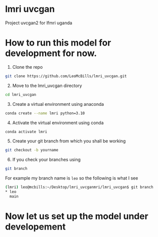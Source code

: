 # lmri uvcgan
Project uvcgan2 for lfmri uganda

# How to run this model for development for now.

1. Clone the repo
```bash
git clone https://github.com/LeoMcBills/lmri_uvcgan.git
```

2. Move to the lmri_uvcgan directory
```bash
cd lmri_uvcgan
```

3. Create a virtual environment using anaconda
```bash
conda create --name lmri python=3.10
```

4. Activate the virtual environment using conda
```bash
conda activate lmri
```
5. Create your git branch from which you shall be working
```bash
git checkout -b yourname
```
6. If you check your branches using
```bash
git branch
```
For example my branch name is `leo` so the following is what I see
```bash
(lmri) leo@mcbills:~/Desktop/lmri_uvcganmri/lmri_uvcgan$ git branch
* leo
  main
```

# Now let us set up the model under developement